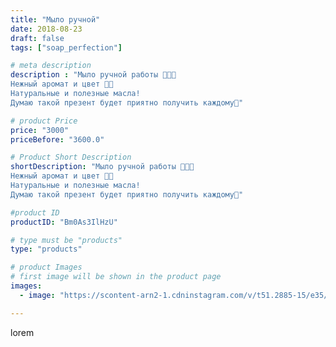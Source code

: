 ```yaml
---
title: "Мыло ручной"
date: 2018-08-23
draft: false
tags: ["soap_perfection"]

# meta description
description : "Мыло ручной работы 🌹🌹🌹
Нежный аромат и цвет 💛🍧
Натуральные и полезные масла! 
Думаю такой презент будет приятно получить каждому🙌"

# product Price
price: "3000"
priceBefore: "3600.0"

# Product Short Description
shortDescription: "Мыло ручной работы 🌹🌹🌹
Нежный аромат и цвет 💛🍧
Натуральные и полезные масла! 
Думаю такой презент будет приятно получить каждому🙌"

#product ID
productID: "Bm0As3IlHzU"

# type must be "products"
type: "products"

# product Images
# first image will be shown in the product page
images:
  - image: "https://scontent-arn2-1.cdninstagram.com/v/t51.2885-15/e35/39713310_302005410379609_8984726340875845632_n.jpg?se=7&tp=1&_nc_ht=scontent-arn2-1.cdninstagram.com&_nc_cat=101&_nc_ohc=SWRVqD6fN94AX_sE2ck&ccb=7-4&oh=fadcb2d205186814855edef9420c92cb&oe=60836F4A&ig_cache_key=MTg1MjEwODQyOTYxMjg0MjE5Ng%3D%3D.2-ccb7-4"

---
```

lorem
